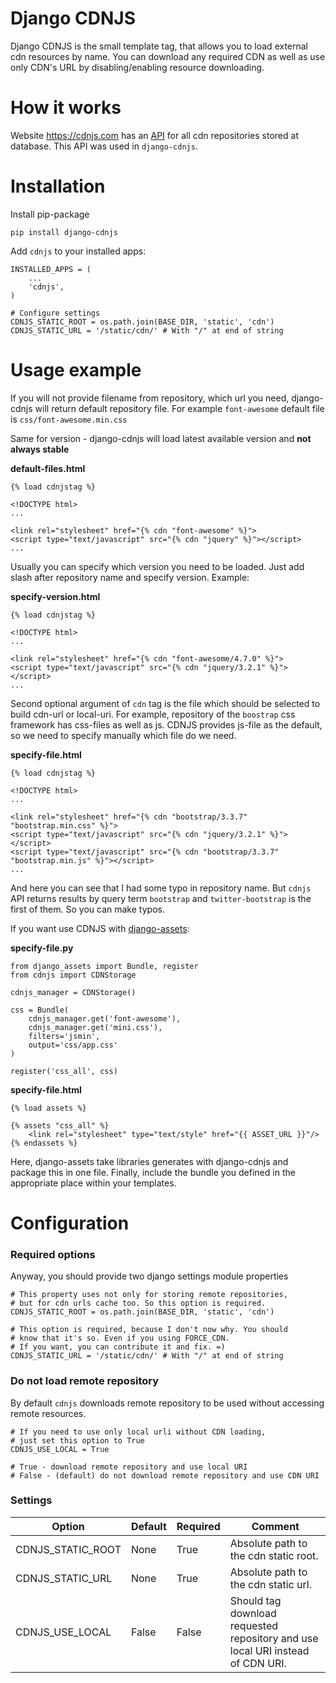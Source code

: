 # Django CDNJS

Django CDNJS is the small template tag, that allows you to load external cdn
resources by name. You can download any required CDN as well as use only CDN's
URL by disabling/enabling resource downloading.

# How it works

Website https://cdnjs.com has an [API](https://cdnjs.com/api) for all cdn 
repositories stored at database. This API was used in `django-cdnjs`.

# Installation

Install pip-package

    pip install django-cdnjs

Add `cdnjs` to your installed apps:

    INSTALLED_APPS = (
        ...
        'cdnjs',
    )
    
    # Configure settings
    CDNJS_STATIC_ROOT = os.path.join(BASE_DIR, 'static', 'cdn')
    CDNJS_STATIC_URL = '/static/cdn/' # With "/" at end of string

# Usage example

If you will not provide filename from repository, which url you need, 
django-cdnjs will return default repository file. For example `font-awesome` 
default file is `css/font-awesome.min.css`

Same for version - django-cdnjs will load latest available version and **not
always stable**

**default-files.html**

    {% load cdnjstag %}
    
    <!DOCTYPE html>
    ...
    
    <link rel="stylesheet" href="{% cdn "font-awesome" %}">
    <script type="text/javascript" src="{% cdn "jquery" %}"></script>
    ...
    
Usually you can specify which version you need to be loaded. Just add slash 
after repository name and specify version. Example:
    
**specify-version.html**

    {% load cdnjstag %}
    
    <!DOCTYPE html>
    ...
    
    <link rel="stylesheet" href="{% cdn "font-awesome/4.7.0" %}">
    <script type="text/javascript" src="{% cdn "jquery/3.2.1" %}"></script>
    ...
    
Second optional argument of `cdn` tag is the file which should be selected to
build cdn-url or local-uri. For example, repository of the `boostrap` css 
framework has css-files as well as js. CDNJS provides js-file as the default,
so we need to specify manually which file do we need.
    
**specify-file.html**

    {% load cdnjstag %}
    
    <!DOCTYPE html>
    ...
    
    <link rel="stylesheet" href="{% cdn "bootstrap/3.3.7" "bootstrap.min.css" %}">
    <script type="text/javascript" src="{% cdn "jquery/3.2.1" %}"></script>
    <script type="text/javascript" src="{% cdn "bootstrap/3.3.7" "bootstrap.min.js" %}"></script>
    ...
    
And here you can see that I had some typo in repository name. But `cdnjs` API 
returns results by query term `bootstrap` and `twitter-bootstrap` is the first
of them. So you can make typos.

If you want use CDNJS with [django-assets](https://django-assets.readthedocs.io/en/latest/):

**specify-file.py**

    from django_assets import Bundle, register
    from cdnjs import CDNStorage
    
    cdnjs_manager = CDNStorage()
    
    css = Bundle(
        cdnjs_manager.get('font-awesome'),
        cdnjs_manager.get('mini.css'),
        filters='jsmin',
        output='css/app.css'
    )

    register('css_all', css)

**specify-file.html**

    {% load assets %}

    {% assets "css_all" %}
        <link rel="stylesheet" type="text/style" href="{{ ASSET_URL }}"/>
    {% endassets %}
    

Here, django-assets take libraries generates with django-cdnjs and package this in one file.
Finally, include the bundle you defined in the appropriate place within your templates.
 
# Configuration

### Required options

Anyway, you should provide two django settings module properties

    # This property uses not only for storing remote repositories,
    # but for cdn urls cache too. So this option is required. 
    CDNJS_STATIC_ROOT = os.path.join(BASE_DIR, 'static', 'cdn')
        
    # This option is required, because I don't now why. You should
    # know that it's so. Even if you using FORCE_CDN.
    # If you want, you can contribute it and fix. =)
    CDNJS_STATIC_URL = '/static/cdn/' # With "/" at end of string
    

### Do not load remote repository

By default `cdnjs` downloads remote repository to be used without accessing 
remote resources.

    # If you need to use only local urli without CDN loading,
    # just set this option to True
    CDNJS_USE_LOCAL = True
     
    # True - download remote repository and use local URI
    # False - (default) do not download remote repository and use CDN URI
    
    
### Settings

|Option|Default|Required|Comment|
|---|---|---|---|
|CDNJS_STATIC_ROOT|None|True|Absolute path to the cdn static root.|
|CDNJS_STATIC_URL|None|True|Absolute path to the cdn static url.|
|CDNJS_USE_LOCAL|False|False|Should tag download requested repository and use local URI instead of CDN URI.|
